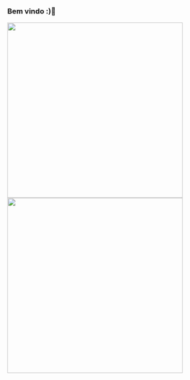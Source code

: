 ### Bem vindo :)👋
<img src="https://github-readme-stats.vercel.app/api?username=joaomota95&show_icons=true&theme=transparent" width="400"> 
<img src="https://github-readme-stats.vercel.app/top-langs/api?username=joaomota95&show_icons=true&theme=transparent" width="400"> 

<!--
**joaomota95/joaomota95** is a ✨ _special_ ✨ repository because its `README.md` (this file) appears on your GitHub profile.

Here are some ideas to get you started:

- 🔭 I’m currently working on ...
- 🌱 I’m currently learning ...
- 👯 I’m looking to collaborate on ...
- 🤔 I’m looking for help with ...
- 💬 Ask me about ...
- 📫 How to reach me: ...
- 😄 Pronouns: ...
- ⚡ Fun fact: ...
-->
